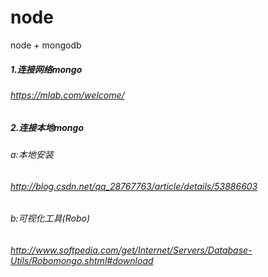# node
node + mongodb



##### 1.连接网络mongo
###### https://mlab.com/welcome/



##### 2.连接本地mongo
###### a:本地安装 
######   http://blog.csdn.net/qq_28767763/article/details/53886603



###### b:可视化工具(Robo) 
######   http://www.softpedia.com/get/Internet/Servers/Database-Utils/Robomongo.shtml#download
